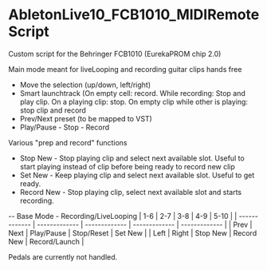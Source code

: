 # AbletonLive10_FCB1010_MIDIRemoteScript
 Custom script for the Behringer FCB1010 (EurekaPROM chip 2.0)

Main mode meant for liveLooping and recording guitar clips hands free
- Move the selection (up/down, left/right)
- Smart launchtrack (On empty cell: record. While recording: Stop and play clip. On a playing clip: stop. On empty clip while other is playing: stop clip and record
- Prev/Next preset (to be mapped to VST)
- Play/Pause - Stop - Record

Various "prep and record" functions
- Stop New - Stop playing clip and select next available slot. Useful to start playing instead of clip before being ready to record new clip
- Set New - Keep playing clip and select next available slot. Useful to get ready.
- Record New - Stop playing clip, select next available slot and starts recording. 

-- Base Mode  - Recording/LiveLooping
| 1-6 | 2-7 | 3-8 | 4-9 | 5-10 |
| ------------- | ------------- | ------------- | ------------- | ------------- |
| Prev  | Next  | Play/Pause  | Stop/Reset  | Set New  |
| Left  | Right  | Stop New  | Record New  | Record/Launch  |

Pedals are currently not handled. 
